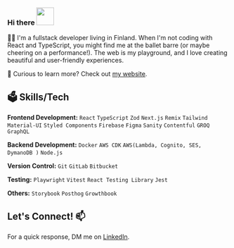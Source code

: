### Hi there <img src="https://media1.tenor.com/m/4BkYeeOwEUgAAAAC/waving-wave.gif" data-canonical-src="https://media1.tenor.com/m/4BkYeeOwEUgAAAAC/waving-wave.gif" width="40" height="40">


👩‍💻 I'm a fullstack developer living in Finland.
When I'm not coding with React and TypeScript, you might find me at the ballet barre (or maybe cheering on a performance!). 
The web is my playground, and I love creating beautiful and user-friendly experiences.  

👀 Curious to learn more? Check out [my website](https://www.olgashitova.com/).

## 🗳️ Skills/Tech

**Frontend Development:** `React` `TypeScript` `Zod` `Next.js` `Remix` `Tailwind` `Material-UI` `Styled Components` `Firebase` `Figma` `Sanity` `Contentful` `GROQ` `GraphQL` 

**Backend Development:** `Docker` `AWS CDK` `AWS(Lambda, Cognito, SES, DymanoDB )` `Node.js`
 
**Version Control:** `Git` `GitLab` `Bitbucket`

**Testing:**  `Playwright` `Vitest` `React Testing Library` `Jest`

**Others:** `Storybook` `Posthog` `Growthbook`

##   Let's Connect! 📫 
For a quick response, DM me on [LinkedIn](https://www.linkedin.com/in/shitova-olga/).



